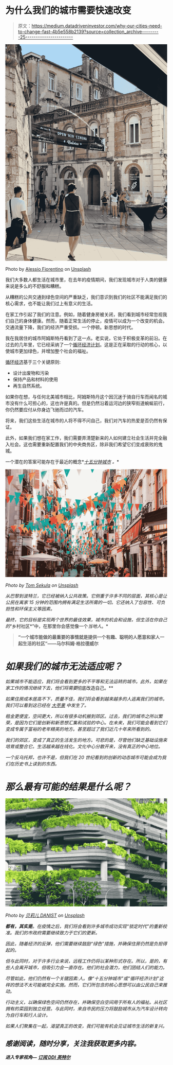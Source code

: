 # 为什么我们的城市需要快速改变

> 原文：<https://medium.datadriveninvestor.com/why-our-cities-need-to-change-fast-4b5e558b2139?source=collection_archive---------25----------------------->

![](img/74969fb228e6a9e8a5f999b68fd0986b.png)

Photo by [Alessio Fiorentino](https://unsplash.com/@ale_fiorentino?utm_source=medium&utm_medium=referral) on [Unsplash](https://unsplash.com?utm_source=medium&utm_medium=referral)

我们大多数人都生活在城市里，在去年的疫情期间，我们发现城市对于人类的健康来说是多么的不舒服和糟糕。

从糟糕的公共交通到绿色空间的严重缺乏，我们意识到我们的社区不能满足我们的核心需求，也不能让我们过上有意义的生活。

在家工作引起了我们的注意。例如，随着健身房被关闭，我们看到城市经常忽视我们自己的身体健康。然而，随着正常生活的停止，疫情可以成为一个改变的机会。交通流量下降，我们的经济严重受损。一个停顿。新思想的时代。

我在我居住的城市阿姆斯特丹看到了这一点。老实说，它处于积极变革的前沿。在过去的几年里，它已经采纳了一个[循环经济计划](https://cities-today.com/amsterdam-launches-next-stage-of-circular-economy-programme/)。这是正在采取的行动的核心，以使城市更加绿色，并增加整个社会的福祉。

[循环经济](https://www.ellenmacarthurfoundation.org/explore/the-circular-economy-in-detail)基于三个关键原则:

*   设计出废物和污染
*   保持产品和材料的使用
*   再生自然系统。

如果你在想，与任何北美城市相比，阿姆斯特丹这个因沉迷于骑自行车而闻名的城市没有什么可担心的，这也许是真的。但是仍然沿着运河边的狭窄街道蜿蜒前行，你仍然要应付从你身边飞驰而过的汽车。

将来，我们这些生活在城市的人将不得不问自己，我们对汽车的热爱是否仍然有保证。

此外，如果我们想在家工作，我们需要弄清楚新来的人如何建立社会生活并完全融入社会。这也需要重新配置我们的中央商务区，除非我们希望它们变成衰败的鬼城。

一个潜在的答案可能存在于最近的概念*[*十五分钟城市*](https://www.youtube.com/watch?v=McGyONofhi4) *。**

*![](img/2647bcf3e22a20f3469cf93e2d03142a.png)*

*Photo by [Tom Sekula](https://unsplash.com/@tomsekula?utm_source=medium&utm_medium=referral) on [Unsplash](https://unsplash.com?utm_source=medium&utm_medium=referral)*

*从巴黎到波特兰，它已经被纳入公共政策。它侧重于许多不同的层面，其核心是让公民在离家 15 分钟的范围内拥有满足生活所需的一切。它还纳入了包容性、可负担性和环保主义等因素。*

*最终，它的目标是实现两个世界的最佳效果，城市的机会和设施，但生活在你自己的*“乡村社区*”中，在那里你会感觉像一个*当地人*。*

> ****“一个城市能做的最重要的事情就是提供一个有趣、聪明的人愿意和家人一起生活的社区”——马尔科姆·格拉德威尔****

# *如果我们的城市无法适应呢？*

*如果城市不能适应，我们将会看到更多的不平等和无法运转的城市。此外，如果在家工作的情况继续下去，他们将需要*彻底改造自己。**

*如果住房成本居高不下，质量不佳，我们将会看到越来越多的人逃离我们的城市。我们可以看到这已经在 [*大苹果*](https://eu.usatoday.com/story/news/politics/2020/12/23/new-york-population-decline-coronavirus-house-seats/4023477001/) 中发生了。*

*租金更便宜，空间更大，所以有很多动机搬到郊区。过去，我们的城市之所以繁荣，是因为它们是创新和新思想汇集和试验的中心。在未来，我们可能会看到它们变成专属于富裕的老年精英的地方。甚至超过了我们近几十年来所看到的。*

*我们的郊区，变成了真正的生活发生的地方。可悲的是，尽管他们缺乏基础设施来培育或整合它。生活越来越在线化。文化中心分散开来，没有真正的中心地位。*

*一个反乌托邦，也许不是，但我们在 20 世纪看到的创新的动态城市可能会成为我们在历史书上读到的东西。*

# *那么最有可能的结果是什么呢？*

*![](img/a5639237563f636abca2a10d1f9c7451.png)*

*Photo by [贝莉儿 DANIST](https://unsplash.com/@danist07?utm_source=medium&utm_medium=referral) on [Unsplash](https://unsplash.com?utm_source=medium&utm_medium=referral)*

***都有，其实是**。在疫情之后，我们将会看到许多城市成功实现“锁定时代”的重新校准。我们的市政府需要继续致力于它们的更新。*

*因此，随着经济的反弹，他们需要继续鼓励“绿色”措施，并确保住房仍然是负担得起的。*

*但与此同时，对于许多行业来说，远程工作仍将以某种形式存在。所以，是的，有些人会离开城市，但吸引力会一直存在。他们的社会潜力，他们团结人们的能力。*

*尽管如此，他们仍然有一个关键因素:人。像“*十五分钟城市*”或“*循环经济计划*”这样的想法不太可能被完全实施。然而，它们所包含的核心思想可以由公民自己来推动。*

*行动主义，以确保绿色空间仍然存在，并确保空白空间用于所有人的福祉。从社区拥有的菜园到独立经营。与此同时，来自市民的压力将鼓励城市从为汽车设计转向为自行车和行人设计。*

*如果人们聚集在一起，渴望真正的改变，我们可能有机会见证城市生活的新复兴。*

## *感谢阅读，随时分享，关注我获取更多内容。*

***进入专家视角—** [**订阅 DDI 英特尔**](https://datadriveninvestor.com/ddi-intel)*